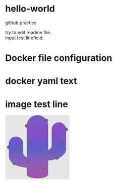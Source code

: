# hello-world
github practice

try to edit readme file.  
input test linefield.

# Docker file configuration  
# docker yaml text  

# image test line
![saboten](/images/saboten.png)
